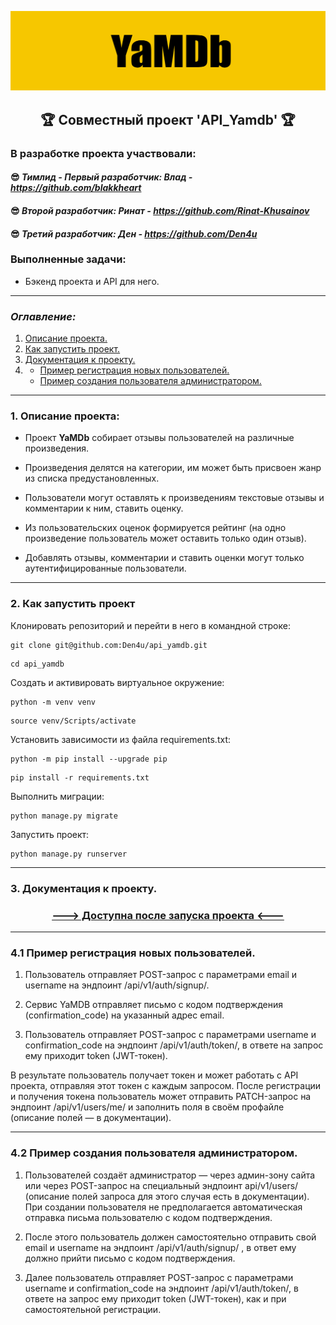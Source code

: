 ![Image alt](https://github.com/blakkheart/api_yamdb/raw/master/api_yamdb/static/logo1.png)
## <p align="center"> :trophy:  Совместный проект 'API_Yamdb' :trophy: </p>

### В разработке проекта участвовали: <br>

#### :sunglasses: *Тимлид - Первый разработчик: Влад - https://github.com/blakkheart* <br>
#### :sunglasses: *Второй разработчик: Ринат - https://github.com/Rinat-Khusainov*  <br>
#### :sunglasses: *Третий разработчик: Ден -  https://github.com/Den4u*  <br>


### Выполненные задачи: 
 - Бэкенд проекта и API для него.
---
### *Оглавление:* 
1. [Описание проекта.](#title1)
2. [Как запустить проект.](#title2)
3. [Документация к проекту.](#title3)
4.  - [Пример регистрация новых пользователей.](#title4) 
    - [Пример cоздания пользователя администратором.](#title5)
---


### 1. <a id="title1">Описание проекта:</a>
- Проект **YaMDb** собирает отзывы пользователей на различные произведения.

- Произведения делятся на категории, им может быть присвоен жанр из списка предустановленных.

- Пользователи могут оставлять к произведениям текстовые отзывы и комментарии к ним, ставить оценку.

- Из пользовательских оценок формируется рейтинг (на одно произведение пользователь может оставить только один отзыв).

- Добавлять отзывы, комментарии и ставить оценки могут только аутентифицированные пользователи.

---
### 2. <a id="title2">Как запустить проект</a>

Клонировать репозиторий и перейти в него в командной строке:

```
git clone git@github.com:Den4u/api_yamdb.git
```

```
cd api_yamdb
```

Cоздать и активировать виртуальное окружение:

```
python -m venv venv
```

```
source venv/Scripts/activate
```

Установить зависимости из файла requirements.txt:

```
python -m pip install --upgrade pip
```

```
pip install -r requirements.txt
```

Выполнить миграции:

```
python manage.py migrate
```

Запустить проект:

```
python manage.py runserver
```

---
### 3. <a id="title3">Документация к проекту. </a>
###  <p align="center"> [---> Доступна после запуска проекта <---](http://127.0.0.1:8000/redoc/) </p>
---

### 4.1  <a id="title4">Пример регистрация новых пользователей.</a>

1. Пользователь отправляет POST-запрос с параметрами email и username на эндпоинт /api/v1/auth/signup/.

2. Сервис YaMDB отправляет письмо с кодом подтверждения (confirmation_code) на указанный адрес email.

3. Пользователь отправляет POST-запрос с параметрами username и confirmation_code на эндпоинт /api/v1/auth/token/, в ответе на запрос ему приходит token (JWT-токен).


В результате пользователь получает токен и может работать с API проекта, отправляя этот токен с каждым запросом. 
После регистрации и получения токена пользователь может отправить PATCH-запрос на эндпоинт /api/v1/users/me/ и заполнить поля в своём профайле (описание полей — в документации).

---
### 4.2 <a id="title5">Пример cоздания пользователя администратором.</a>

1. Пользователей создаёт администратор — через админ-зону сайта или через POST-запрос на специальный эндпоинт api/v1/users/ (описание полей запроса для этого случая есть в документации). При создании пользователя не предполагается автоматическая отправка письма пользователю с кодом подтверждения. 


2. После этого пользователь должен самостоятельно отправить свой email и username на эндпоинт /api/v1/auth/signup/ , в ответ ему должно прийти письмо с кодом подтверждения.


3. Далее пользователь отправляет POST-запрос с параметрами username и confirmation_code на эндпоинт /api/v1/auth/token/, в ответе на запрос ему приходит token (JWT-токен), как и при самостоятельной регистрации.
